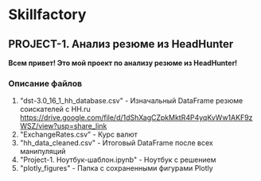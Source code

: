# Skillfactory
## PROJECT-1. Анализ резюме из HeadHunter

**Всем привет! Это мой проект по анализу резюме из HeadHunter!**

### Описание файлов ###
1. "dst-3.0_16_1_hh_database.csv" - Изначальный DataFrame резюме соискателей с HH.ru
https://drive.google.com/file/d/1dShXagCZpkMktR4P4yqKvWw1AKF9zWSZ/view?usp=share_link
2. "ExchangeRates.csv" - Курс валют
3. "hh_data_cleaned.csv" - Итоговый DataFrame после всех манипуляций
4. "Project-1. Ноутбук-шаблон.ipynb" - Ноутбук с решением
5. "plotly_figures" - Папка с сохраненными фигурами Plotly
